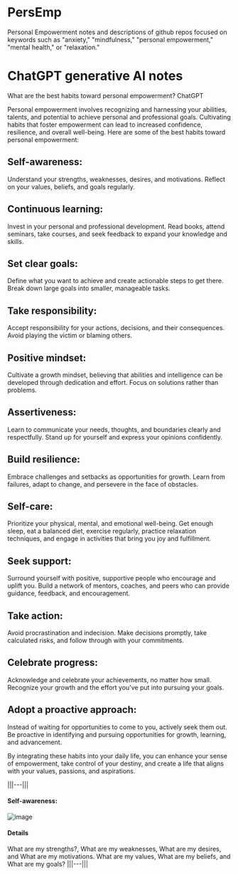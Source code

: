 # PersEmp
Personal Empowerment notes and descriptions of github repos focused on keywords such as "anxiety," "mindfulness," "personal empowerment," "mental health," or "relaxation." 

# ChatGPT generative AI notes 
What are the best habits toward personal empowerment?
ChatGPT

Personal empowerment involves recognizing and harnessing your abilities, talents, and potential to achieve personal and professional goals. Cultivating habits that foster empowerment can lead to increased confidence, resilience, and overall well-being. Here are some of the best habits toward personal empowerment:

## Self-awareness: 
Understand your strengths, weaknesses, desires, and motivations. Reflect on your values, beliefs, and goals regularly.

## Continuous learning: 
Invest in your personal and professional development. Read books, attend seminars, take courses, and seek feedback to expand your knowledge and skills.

## Set clear goals: 
Define what you want to achieve and create actionable steps to get there. Break down large goals into smaller, manageable tasks.

## Take responsibility: 
Accept responsibility for your actions, decisions, and their consequences. Avoid playing the victim or blaming others.

## Positive mindset: 
Cultivate a growth mindset, believing that abilities and intelligence can be developed through dedication and effort. Focus on solutions rather than problems.

## Assertiveness: 
Learn to communicate your needs, thoughts, and boundaries clearly and respectfully. Stand up for yourself and express your opinions confidently.

## Build resilience: 
Embrace challenges and setbacks as opportunities for growth. Learn from failures, adapt to change, and persevere in the face of obstacles.

## Self-care: 
Prioritize your physical, mental, and emotional well-being. Get enough sleep, eat a balanced diet, exercise regularly, practice relaxation techniques, and engage in activities that bring you joy and fulfillment.

## Seek support: 
Surround yourself with positive, supportive people who encourage and uplift you. Build a network of mentors, coaches, and peers who can provide guidance, feedback, and encouragement.

## Take action: 
Avoid procrastination and indecision. Make decisions promptly, take calculated risks, and follow through with your commitments.

## Celebrate progress: 
Acknowledge and celebrate your achievements, no matter how small. Recognize your growth and the effort you've put into pursuing your goals.

## Adopt a proactive approach: 
Instead of waiting for opportunities to come to you, actively seek them out. Be proactive in identifying and pursuing opportunities for growth, learning, and advancement.

By integrating these habits into your daily life, you can enhance your sense of empowerment, take control of your destiny, and create a life that aligns with your values, passions, and aspirations.

|||---|||
#### Self-awareness: 
![image](https://github.com/ruperto7/PersEmp/assets/19964505/a9cd8936-c201-4386-864e-917c1113b2a5) 
#### Details
What are my strengths?, What are my weaknesses, What are my desires, and What are my motivations. What are my values, What are my beliefs, and What are my goals?
|||---|||










